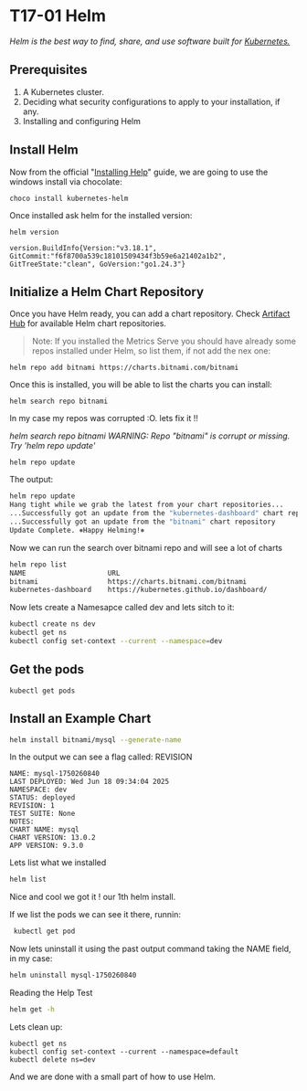 # T17-01 Helm

*Helm is the best way to find, share, and use software built for [Kubernetes.](https://kubernetes.io/)*


## Prerequisites

1. A Kubernetes cluster.
2. Deciding what security configurations to apply to your installation, if any.
3. Installing and configuring Helm

## Install Helm

Now from the official "[Installing Help](https://helm.sh/docs/intro/install/)" guide, we are going to use the windows install via chocolate:

    choco install kubernetes-helm

Once installed ask helm for the installed version:

    helm version 

    version.BuildInfo{Version:"v3.18.1", GitCommit:"f6f8700a539c18101509434f3b59e6a21402a1b2", GitTreeState:"clean", GoVersion:"go1.24.3"}


## Initialize a Helm Chart Repository

Once you have Helm ready, you can add a chart repository. Check [Artifact Hub](https://artifacthub.io/packages/search?kind=0) for available Helm chart repositories.

> Note: If you installed the Metrics Serve you should have already some repos installed under Helm, so list them, if not add the nex one:

 ```
 helm repo add bitnami https://charts.bitnami.com/bitnami
 ```

Once this is installed, you will be able to list the charts you can install:
```
helm search repo bitnami
```

In my case my repos was corrupted :O. lets fix it !!

*helm search repo bitnami
WARNING: Repo "bitnami" is corrupt or missing. Try 'helm repo update'*

```
helm repo update
```
The output:
```sh
helm repo update               
Hang tight while we grab the latest from your chart repositories...
...Successfully got an update from the "kubernetes-dashboard" chart repository
...Successfully got an update from the "bitnami" chart repository
Update Complete. ⎈Happy Helming!⎈
```

Now we can run the search over bitnami repo and will see a lot of charts

```sh
helm repo list                 
NAME                    URL
bitnami                 https://charts.bitnami.com/bitnami
kubernetes-dashboard    https://kubernetes.github.io/dashboard/
```

Now lets create a Namesapce called dev and lets sitch to it:

```sh
kubectl create ns dev
kubectl get ns
kubectl config set-context --current --namespace=dev
```
## Get the pods

    kubectl get pods

## Install an Example Chart

```sh
helm install bitnami/mysql --generate-name

```
In the output we can see a flag called: REVISION
```text
NAME: mysql-1750260840
LAST DEPLOYED: Wed Jun 18 09:34:04 2025
NAMESPACE: dev
STATUS: deployed
REVISION: 1
TEST SUITE: None
NOTES:
CHART NAME: mysql
CHART VERSION: 13.0.2
APP VERSION: 9.3.0
```
Lets list what we installed
```sh
helm list
```
Nice and cool we got it ! our 1th helm install.

If we list the pods we can see it there, runnin:
```sh
 kubectl get pod
 ```

Now lets uninstall it using the past output command taking the NAME field, in my case:

```sh
helm uninstall mysql-1750260840
```

Reading the Help Test
```sh
helm get -h
```

Lets clean up:
```
kubectl get ns
kubectl config set-context --current --namespace=default
kubectl delete ns=dev

```

And we are done with a small part of how to use Helm.